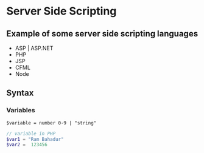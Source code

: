 # Server Side Scripting

## Example of some server side scripting languages

- ASP | ASP.NET
- PHP
- JSP
- CFML
- Node

## Syntax

### Variables

`$variable = number 0-9 | "string"`

```php
// variable in PHP
$var1 = "Ram Bahadur"
$var2 =  123456
```

